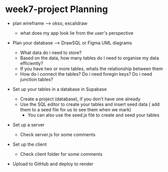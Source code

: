 # week7-project Planning

- plan wireframe --> okso, excalidraw

  - what does my app look lie from the user's perspective

- Plan your database --> DrawSQL or Figma UML diagrams

  - What data do i need to store?
  - Based on the data, how many tables do I need to organise my data efficiently?
  - If you have two or more tables, whats the relationship between them
  - How do i connect the tables? Do i need foregin keys? Do i need junction tables?

- Set up your tables in a database in Supabase

  - Create a project (database), if you don't have one already
  - Use the SQL editor to create your tables and insert seed data ( add them to a seed file for us to see them when we mark)
    - You can also use the seed.js file to create and seed your tables

- Set up a server
  - Check server.js for some comments

- Set up the client
  - Check client folder for some comments

- Upload to GitHub and deploy to render